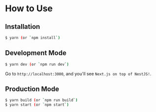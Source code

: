 # How to Use

## Installation

```bash
$ yarn (or `npm install`)
```

## Development Mode

```bash
$ yarn dev (or `npm run dev`)
```

Go to `http://localhost:3000`, and you'll see `Next.js on top of NestJS!`.

## Production Mode

```bash
$ yarn build (or `npm run build`)
$ yarn start (or `npm start`)
```
